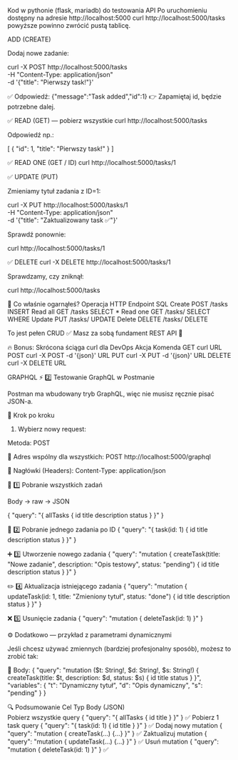 Kod w pythonie (flask, mariadb) do testowania API
Po uruchomieniu dostępny na adresie http://localhost:5000
curl http://localhost:5000/tasks
powyższe powinno zwrócić pustą tablicę.

ADD (CREATE)

Dodaj nowe zadanie:

curl -X POST http://localhost:5000/tasks \
  -H "Content-Type: application/json" \
  -d '{"title": "Pierwszy task!"}'


✅ Odpowiedź:
{"message":"Task added","id":1}
👉 Zapamiętaj id, będzie potrzebne dalej.





✅ READ (GET) — pobierz wszystkie
curl http://localhost:5000/tasks


Odpowiedź np.:

[
  {
    "id": 1,
    "title": "Pierwszy task!"
  }
]




✅ READ ONE (GET / ID)
curl http://localhost:5000/tasks/1





✅ UPDATE (PUT)

Zmieniamy tytuł zadania z ID=1:

curl -X PUT http://localhost:5000/tasks/1 \
  -H "Content-Type: application/json" \
  -d '{"title": "Zaktualizowany task ✅"}'


Sprawdź ponownie:

curl http://localhost:5000/tasks/1





✅ DELETE
curl -X DELETE http://localhost:5000/tasks/1


Sprawdzamy, czy zniknął:

curl http://localhost:5000/tasks





🎯 Co właśnie ogarnąłeś?
Operacja	HTTP	Endpoint	SQL
Create	    POST	/tasks	    INSERT
Read all	GET	    /tasks	    SELECT *
Read one	GET	    /tasks/<id>	SELECT WHERE
Update	    PUT	    /tasks/<id>	UPDATE
Delete	    DELETE	/tasks/<id>	DELETE

To jest pełen CRUD ✅
Masz za sobą fundament REST API 💪

🔥 Bonus: Skrócona ściąga curl dla DevOps
Akcja	Komenda
GET	    curl URL
POST	curl -X POST -d '{json}' URL
PUT	    curl -X PUT -d '{json}' URL
DELETE	curl -X DELETE URL




GRAPHQL
⚡ 2️⃣ Testowanie GraphQL w Postmanie

Postman ma wbudowany tryb GraphQL, więc nie musisz ręcznie pisać JSON-a.

🧩 Krok po kroku
1. Wybierz nowy request:

Metoda: POST

📍 Adres wspólny dla wszystkich:
POST http://localhost:5000/graphql

📍 Nagłówki (Headers):
Content-Type: application/json

🧠 1️⃣ Pobranie wszystkich zadań

Body → raw → JSON

{
  "query": "{ allTasks { id title description status } }"
}

🧩 2️⃣ Pobranie jednego zadania po ID
{
  "query": "{ task(id: 1) { id title description status } }"
}

➕ 3️⃣ Utworzenie nowego zadania
{
  "query": "mutation { createTask(title: \"Nowe zadanie\", description: \"Opis testowy\", status: \"pending\") { id title description status } }"
}

✏️ 4️⃣ Aktualizacja istniejącego zadania
{
  "query": "mutation { updateTask(id: 1, title: \"Zmieniony tytuł\", status: \"done\") { id title description status } }"
}

❌ 5️⃣ Usunięcie zadania
{
  "query": "mutation { deleteTask(id: 1) }"
}

⚙️ Dodatkowo — przykład z parametrami dynamicznymi

Jeśli chcesz używać zmiennych (bardziej profesjonalny sposób), możesz to zrobić tak:

🔹 Body:
{
  "query": "mutation ($t: String!, $d: String!, $s: String!) { createTask(title: $t, description: $d, status: $s) { id title status } }",
  "variables": {
    "t": "Dynamiczny tytuł",
    "d": "Opis dynamiczny",
    "s": "pending"
  }
}

🔍 Podsumowanie
Cel	                 Typ	         Body (JSON)	
Pobierz wszystkie	   query	       { "query": "{ allTasks { id title } }" }	          ✅
Pobierz 1 task	     query	       { "query": "{ task(id: 1) { id title } }" }	      ✅
Dodaj nowy	         mutation	     { "query": "mutation { createTask(...) {...} }" }	✅
Zaktualizuj	         mutation	     { "query": "mutation { updateTask(...) {...} }" }	✅
Usuń	               mutation	     { "query": "mutation { deleteTask(id: 1) }" }	    ✅





